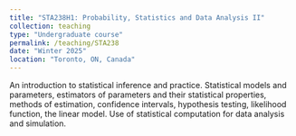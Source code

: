 ```yaml
---
title: "STA238H1: Probability, Statistics and Data Analysis II"
collection: teaching
type: "Undergraduate course"
permalink: /teaching/STA238
date: "Winter 2025"
location: "Toronto, ON, Canada"
---
```


An introduction to statistical inference and practice. Statistical models and parameters, estimators of parameters and their statistical properties, methods of estimation, confidence intervals, hypothesis testing, likelihood function, the linear model. Use of statistical computation for data analysis and simulation.
